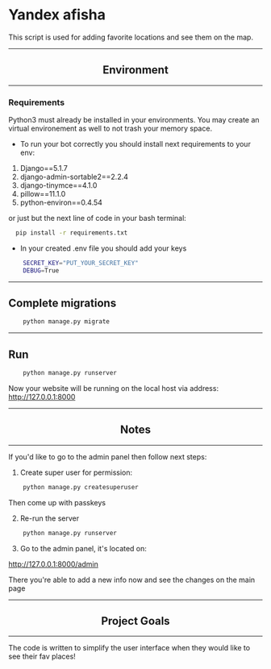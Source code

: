 # Yandex afisha

This script is used for adding favorite locations and see them on the map. 

----

## <h2 style="text-align:center">Environment</h2> 
-----
### Requirements


Python3 must already be installed in your environments. You may create an virtual environement as well to not trash your memory space. 

 - To run your bot correctly you should install next requirements to your env:


1. Django==5.1.7
2. django-admin-sortable2==2.2.4
3. django-tinymce==4.1.0
4. pillow==11.1.0
5. python-environ==0.4.54



or just but the next line of code in your bash terminal:

```bash
  pip install -r requirements.txt
```

- In your created .env file you should add your keys

```bash
    SECRET_KEY="PUT_YOUR_SECRET_KEY"
    DEBUG=True
```
-----
## Complete migrations

```bash
    python manage.py migrate
```
-------
## Run 

```bash
    python manage.py runserver
```


Now your website will be running on the local host via address:
http://127.0.0.1:8000

-----
##  <h2 style="text-align:center">Notes</h2> 
---

If you'd like to go to the admin panel then follow next steps:

1. Create super user for permission:

```bash
    python manage.py createsuperuser
```

Then come up with passkeys

2. Re-run the server

```bash
    python manage.py runserver
```

3. Go to the admin panel, it's located on:

http://127.0.0.1:8000/admin


There you're able to add a new info now and see the changes on the main page

----
## <h2 style="text-align:center">Project Goals</h2> 
---

The code is written to simplify the user interface when they would like to see their fav places!
